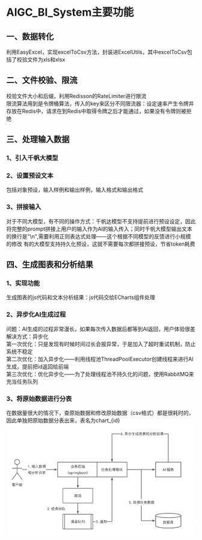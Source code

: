 # AIGC_BI_System主要功能  

## 一、数据转化  
利用EasyExcel，实现excelToCsv方法，封装进ExcelUtils，其中excelToCsv包括了校验文件为xls和xlsx  
## 二、文件校验、限流  
校验文件大小和后缀，利用Redisson的RateLimiter进行限流  
限流算法用到是令牌桶算法，传入的key来区分不同限流器：设定速率产生令牌并存放在Redis中，请求在到Redis中取得令牌之后才能通过，如果没有令牌则被拒绝
## 三、处理输入数据  
### 1、引入千帆大模型  
### 2、设置预设文本  
包括对象预设，输入样例和输出样例，输入格式和输出格式  
### 3、拼接输入  
对于不同大模型，有不同的操作方式：千帆达模型不支持提前进行预设设定，因此将完整的prompt拼接上用户的输入作为AI的输入传入；同时千帆大模型输出文本的换行是"\\n",需要利用正则表达式处理——这个根据不同模型的反馈进行小规模的修改
有的大模型支持持久化预设，这就不需要每次都拼接预设，节省token耗费  
## 四、生成图表和分析结果  
### 1、实现功能  
生成图表的js代码和文本分析结果：js代码交给ECharts组件处理  
### 2、异步化AI生成过程  
问题：AI生成的过程非常漫长，如果每次传入数据后都等到AI返回，用户体验很差  
解决方式：异步化  
第一次优化：只是发现有时候时间过长会报异常，于是加入了超时重试机制，防止系统不稳定  
第二次优化：加入异步化——利用线程池ThreadPoolExecutor创建线程来进行AI生成，提前把id返回给前端  
第三次优化：优化异步化——为了处理线程池不持久化的问题，使用RabbitMQ来充当任务队列  
### 3、将原始数据进行分表  
在数据量很大的情况下，查原始数据和修改原始数据（csv格式）都是很耗时的，因此单独把原始数据分表出来，表名为chart_{id}  
![image](https://github.com/woshimax/AIGC_BI_System/blob/master/img/flow_chart.jpg)
